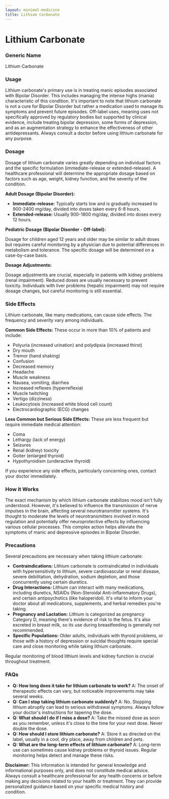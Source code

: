 ```yaml
---
layout: minimal-medicine
title: Lithium Carbonate
---
```


# Lithium Carbonate
### Generic Name
Lithium Carbonate

### Usage
Lithium carbonate's primary use is in treating manic episodes associated with Bipolar Disorder.  This includes managing the intense highs (mania) characteristic of this condition.  It's important to note that lithium carbonate is not a cure for Bipolar Disorder but rather a medication used to manage its symptoms and prevent future episodes.  Off-label uses, meaning uses not specifically approved by regulatory bodies but supported by clinical evidence, include treating bipolar depression, some forms of depression, and as an augmentation strategy to enhance the effectiveness of other antidepressants.  Always consult a doctor before using lithium carbonate for any purpose.

### Dosage
Dosage of lithium carbonate varies greatly depending on individual factors and the specific formulation (immediate-release or extended-release).  A healthcare professional will determine the appropriate dosage based on factors such as age, weight, kidney function, and the severity of the condition.

**Adult Dosage (Bipolar Disorder):**

* **Immediate-release:**  Typically starts low and is gradually increased to 900-2400 mg/day, divided into doses taken every 6-8 hours.
* **Extended-release:**  Usually 900-1800 mg/day, divided into doses every 12 hours.

**Pediatric Dosage (Bipolar Disorder - Off-label):**

Dosage for children aged 12 years and older may be similar to adult doses but requires careful monitoring by a physician due to potential differences in metabolism and tolerance. The specific dosage will be determined on a case-by-case basis.


**Dosage Adjustments:**

Dosage adjustments are crucial, especially in patients with kidney problems (renal impairment).  Reduced doses are usually necessary to prevent toxicity.  Individuals with liver problems (hepatic impairment) may not require dosage changes, but careful monitoring is still essential.

### Side Effects
Lithium carbonate, like many medications, can cause side effects. The frequency and severity vary among individuals.

**Common Side Effects:**  These occur in more than 10% of patients and include:

* Polyuria (increased urination) and polydipsia (increased thirst)
* Dry mouth
* Tremor (hand shaking)
* Confusion
* Decreased memory
* Headache
* Muscle weakness
* Nausea, vomiting, diarrhea
* Increased reflexes (hyperreflexia)
* Muscle twitching
* Vertigo (dizziness)
* Leukocytosis (increased white blood cell count)
* Electrocardiographic (ECG) changes


**Less Common but Serious Side Effects:**  These are less frequent but require immediate medical attention:

* Coma
* Lethargy (lack of energy)
* Seizures
* Renal (kidney) toxicity
* Goiter (enlarged thyroid)
* Hypothyroidism (underactive thyroid)


If you experience any side effects, particularly concerning ones, contact your doctor immediately.

### How it Works
The exact mechanism by which lithium carbonate stabilizes mood isn't fully understood.  However, it's believed to influence the transmission of nerve impulses in the brain, affecting several neurotransmitter systems. It's thought to moderate the levels of neurotransmitters involved in mood regulation and potentially offer neuroprotective effects by influencing various cellular processes.  This complex action helps alleviate the symptoms of manic and depressive episodes in Bipolar Disorder.


### Precautions
Several precautions are necessary when taking lithium carbonate:

* **Contraindications:** Lithium carbonate is contraindicated in individuals with hypersensitivity to lithium, severe cardiovascular or renal disease, severe debilitation, dehydration, sodium depletion, and those concurrently using certain diuretics.
* **Drug Interactions:**  Lithium can interact with many medications, including diuretics, NSAIDs (Non-Steroidal Anti-inflammatory Drugs), and certain antipsychotics (like haloperidol).  It's vital to inform your doctor about all medications, supplements, and herbal remedies you're taking.
* **Pregnancy and Lactation:** Lithium is categorized as pregnancy Category D, meaning there's evidence of risk to the fetus.  It's also excreted in breast milk, so its use during breastfeeding is generally not recommended.
* **Specific Populations:**  Older adults, individuals with thyroid problems, or those with a history of depression or suicidal thoughts require special care and close monitoring while taking lithium carbonate.

Regular monitoring of blood lithium levels and kidney function is crucial throughout treatment.

### FAQs

* **Q: How long does it take for lithium carbonate to work?** A:  The onset of therapeutic effects can vary, but noticeable improvements may take several weeks.
* **Q: Can I stop taking lithium carbonate suddenly?** A:  No.  Stopping lithium abruptly can lead to serious withdrawal symptoms.  Always follow your doctor's instructions for tapering the dose.
* **Q: What should I do if I miss a dose?** A:  Take the missed dose as soon as you remember, unless it's close to the time for your next dose.  Never double the dose.
* **Q: How should I store lithium carbonate?** A:  Store it as directed on the label, usually in a cool, dry place, away from children and pets.
* **Q:  What are the long-term effects of lithium carbonate?** A: Long-term use can sometimes cause kidney problems or thyroid issues.  Regular monitoring helps detect and manage these risks.


**Disclaimer:** This information is intended for general knowledge and informational purposes only, and does not constitute medical advice.  Always consult a healthcare professional for any health concerns or before making any decisions related to your health or treatment.  They can provide personalized guidance based on your specific medical history and condition.
